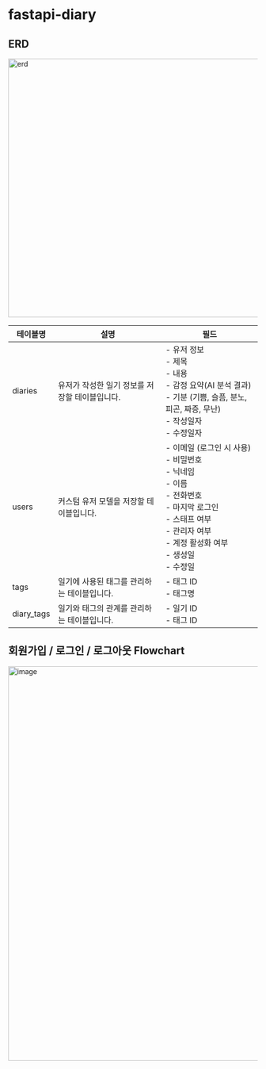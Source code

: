 # fastapi-diary

## ERD
<img width="874" height="522" alt="erd" src="https://github.com/user-attachments/assets/16efc066-b711-4774-b61a-e99153feccbe" />

| 테이블명     | 설명                                         | 필드                                                         |
|--------------|----------------------------------------------|--------------------------------------------------------------|
| diaries      | 유저가 작성한 일기 정보를 저장할 테이블입니다. | - 유저 정보<br>- 제목<br>- 내용<br>- 감정 요약(AI 분석 결과)<br>- 기분 (기쁨, 슬픔, 분노, 피곤, 짜증, 무난)<br>- 작성일자<br>- 수정일자 |
| users        | 커스텀 유저 모델을 저장할 테이블입니다.        | - 이메일 (로그인 시 사용)<br>- 비밀번호<br>- 닉네임<br>- 이름<br>- 전화번호<br>- 마지막 로그인<br>- 스태프 여부<br>- 관리자 여부<br>- 계정 활성화 여부<br>- 생성일<br>- 수정일 |
| tags         | 일기에 사용된 태그를 관리하는 테이블입니다.      | - 태그 ID<br>- 태그명                                         |
| diary_tags   | 일기와 태그의 관계를 관리하는 테이블입니다.     | - 일기 ID<br>- 태그 ID                                         |

## 회원가입 / 로그인 / 로그아웃 Flowchart
<img width="625" height="796" alt="image" src="https://github.com/user-attachments/assets/c02ba607-c95b-4820-b1e2-08d85eb0e537" />
